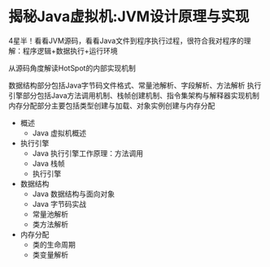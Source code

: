 #   揭秘Java虚拟机:JVM设计原理与实现

4星半！看看JVM源码，看看Java文件到程序执行过程，很符合我对程序的理解：程序逻辑+数据执行+运行环境

从源码角度解读HotSpot的内部实现机制

数据结构部分包括Java字节码文件格式、常量池解析、字段解析、方法解析
执行引擎部分包括Java方法调用机制、栈帧创建机制、指令集架构与解释器实现机制
内存分配部分主要包括类型创建与加载、对象实例创建与内存分配

-   概述
    -   Java 虚拟机概述
-   执行引擎
    -   Java 执行引擎工作原理：方法调用
    -   Java 栈帧
    -   执行引擎
-   数据结构
    -   Java 数据结构与面向对象
    -   Java 字节码实战
    -   常量池解析
    -   类方法解析
-   内存分配
    -   类的生命周期
    -   类变量解析

